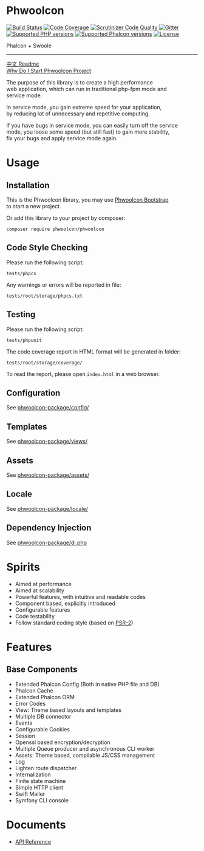 # Phwoolcon

[![Build Status](https://img.shields.io/travis/phwoolcon/phwoolcon/master.svg?style=flat-square)](https://travis-ci.org/phwoolcon/phwoolcon)
[![Code Coverage](https://img.shields.io/scrutinizer/coverage/g/phwoolcon/phwoolcon.svg?style=flat-square)](https://scrutinizer-ci.com/g/phwoolcon/phwoolcon/?branch=master)
[![Scrutinizer Code Quality](https://img.shields.io/scrutinizer/g/phwoolcon/phwoolcon.svg?style=flat-square)](https://scrutinizer-ci.com/g/phwoolcon/phwoolcon)
[![Gitter](https://img.shields.io/gitter/room/phwoolcon/phwoolcon.svg?style=flat-square)](https://gitter.im/phwoolcon/phwoolcon?utm_source=badge&utm_medium=badge&utm_campaign=pr-badge)
[![Supported PHP versions](https://img.shields.io/badge/php-5.5%20~%207.2-blue.svg?style=flat-square)](https://secure.php.net/)
[![Supported Phalcon versions](https://img.shields.io/badge/Phalcon-%E2%89%A5%203.0-blue.svg?style=flat-square)](https://phalconphp.com/)
[![License](https://img.shields.io/badge/License-Apache%202.0-blue.svg?style=flat-square)](https://opensource.org/licenses/Apache-2.0)

Phalcon + Swoole

***
[中文 Readme](README-zh.md)  
[Why Do I Start Phwoolcon Project](https://github.com/phwoolcon/phwoolcon/wiki/%E4%B8%BA%E4%BB%80%E4%B9%88%E8%A6%81%E5%BC%80%E5%8F%91-Phwoolcon)

The purpose of this library is to create a high performance  
web application, which can run in traditional php-fpm mode and  
service mode.

In service mode, you gain extreme speed for your application,  
by reducing lot of unnecessary and repetitive computing.

If you have bugs in service mode, you can easily turn off the service  
mode, you loose some speed (but still fast) to gain more stability,  
fix your bugs and apply service mode again.

# Usage

## Installation
This is the Phwoolcon library, you may use [Phwoolcon Bootstrap](https://github.com/phwoolcon/bootstrap)  
to start a new project.

Or add this library to your project by composer:

```
composer require phwoolcon/phwoolcon
```

## Code Style Checking

Please run the following script:
```
tests/phpcs
```
Any warnings or errors will be reported in file:
```
tests/root/storage/phpcs.txt
```

## Testing

Please run the following script:
```
tests/phpunit
```
The code coverage report in HTML format will be generated in folder:
```
tests/root/storage/coverage/
```
To read the report, please open `index.html` in a web browser.

## Configuration
See [phwoolcon-package/config/](phwoolcon-package/config/)
## Templates
See [phwoolcon-package/views/](phwoolcon-package/views/)
## Assets
See [phwoolcon-package/assets/](phwoolcon-package/assets/)
## Locale
See [phwoolcon-package/locale/](phwoolcon-package/locale/)
## Dependency Injection
See [phwoolcon-package/di.php](phwoolcon-package/di.php)

# Spirits
* Aimed at performance
* Aimed at scalability
* Powerful features, with intuitive and readable codes
* Component based, explicitly introduced
* Configurable features
* Code testability
* Follow standard coding style (based on [PSR-2](http://www.php-fig.org/psr/psr-2/))

# Features

## Base Components
* Extended Phalcon Config (Both in native PHP file and DB)
* Phalcon Cache
* Extended Phalcon ORM
* Error Codes
* View: Theme based layouts and templates
* Multiple DB connector
* Events
* Configurable Cookies
* Session
* Openssl based encryption/decryption
* Multiple Queue producer and asynchronous CLI worker
* Assets: Theme based, compilable JS/CSS management
* Log
* Lighten route dispatcher
* Internalization
* Finite state machine
* Simple HTTP client
* Swift Mailer
* Symfony CLI console

# Documents
* [API Reference](docs/ApiIndex.md)
